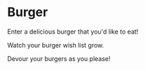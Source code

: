 # Burger

Enter a delicious burger that you'd like to eat!

Watch your burger wish list grow.

Devour your burgers as you please!
